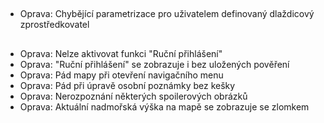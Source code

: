 ##
- Oprava: Chybějící parametrizace pro uživatelem definovaný dlaždicový zprostředkovatel

##
- Oprava: Nelze aktivovat funkci "Ruční přihlášení"
- Oprava: "Ruční přihlášení" se zobrazuje i bez uložených pověření
- Oprava: Pád mapy při otevření navigačního menu
- Oprava: Pád při úpravě osobní poznámky bez kešky
- Oprava: Nerozpoznání některých spoilerových obrázků
- Oprava: Aktuální nadmořská výška na mapě se zobrazuje se zlomkem
